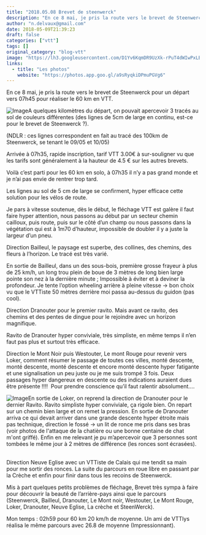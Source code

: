 ```yaml
---
title: "2018.05.08 Brevet de steenwerck"
description: "En ce 8 mai, je pris la route vers le brevet de Steenwerck pour un départ vers 07h45 pour réaliser le 60 km en VTT."
author: "n.delvaux@gmail.com"
date: 2018-05-09T21:39:23
draft: false
categories: ["vtt"]
tags: []
original_category: "blog-vtt"
image: "https://lh3.googleusercontent.com/D1Yv6KqmDR9UzXk-rPuT4dWIwPxLBvGu1fgB72_0XS43Qx2QFTIBJfRKoZz2lfauRwb3aJD8SHx1wdrKeAgwM1qeD1ejwOqHM3EYEn7NKwnrg5KvXdb82Wb4SDCv_ofajWNhy4cWHs3GYpKRPuufmsMJSKCFi0GQ8oPkQFe78ieULApAYKR5rfLBOcRZ-WCGbxB5xHXv6a6WvxH_wbWC4uz0eUxH25xBr12D6xQ-WiP1axfFNBXeVkrBrxd2z5_TFxjv3rf1HkkujhJ8WhnTNi-gT9rb5b07MmUGLztv-itW2H-nxuSQgxElOM567i_uKPz26jWU9rgitBsI722g668C2yDKZLwbb9TklKDwpKZxx5qURIByHaMJWvI8GadkM8lQuYOKTzME3rOOTAbzShBs-7xF1iR6CJOrbFu2IdG1ABJQtqBHywPZynit-n3TKLcMVkWMruof_4Ow99UoCrMszPeQ0vzhBk7C8A381ASeUiyXQX1YkN85e9D6tXijRh8b9zaErdRe3VBMN7JoiP0k0RZLFrPlgS5VPtKKKOQq1azvWKoyRpeCq1tEDifQM2jVGSONvfoW2NhoWo5X0veGuXXzoaOW_1LF_Me0=w402-h264-no"
links:
  - title: "Les photos"
    website: "https://photos.app.goo.gl/a9sRyqkiDPmuPGVg6"
---
```


En ce 8 mai, je pris la route vers le brevet de Steenwerck pour un départ vers 07h45 pour réaliser le 60 km en VTT.

<!--more-->

![Image](https://lh3.googleusercontent.com/aT5h4dgYqjnthva5LW-Ga3vWQBmMVAMzuWzVR47qNODKGRVtQ_RTr6ynx24o80s4m9XvgkR6-GEOrlHz9cbfkrmkqJ6ziHhdY_Dk0BAKMdy3OxBm8CP54J4c73-AT8RCNLgyAFLmlQcGZfu7iJR-IEmxuDw5WlySFcxewyDHnoVCBEn5wDuKnH8_Gxo63AeEx8zHKmP-78cw0X59Zj7erlUc4mKoXxaN25vIdLEhM6qWVv6ZXpM4JabhN8iN85sLb4zmHMzwSMl369PhiipKDTqMucxOulIcApwfLrc3c6iLmuonRNw6oNSp3CIVrFTIbi8CTpg4VeJq_2XznzqLaFNnQbyN9dumeFHFqnU7xgxTJeQzIHSyN93G69TSWq2eGnPakbJG-FuVn9i0OA5ruoM_bJdFA0YidJkPJlWtoev7h6zQV0gDTIzZg-NFlaDJbIH-qH5kbygBV6L07G4l_blS_3AQBwuVsgV4_y3jlI6neaoTwUSQmdhwYYxU9pOoj_J67CBO-u3t-NU5HjcGdRCEAwsGuOZdgH1pi7kzVbF4mhLl-DZat1iDmuQnzuqikM2DcrXVm7t0cQBMcppno_9NcHFUC_flWJeTq6C2GpW68yeKYP8YAJoYJJceSOM20VocT9QKMSnRDBLrtjjIwkXwT44yMJAqNg=w661-h434-no)A quelques kilomètres du départ, on pouvait apercevoir 3 tracés au sol de couleurs différentes (des lignes de 5cm de large en continu, est-ce pour le brevet de Steenwerck ?).

(NDLR&nbsp;: ces lignes correspondent en fait au tracé des 100km de Steenwerck, se tenant le 09/05 et 10/05)

Arrivée à 07h35, rapide inscription, tarif VTT 3.00€ à sur-souligner vu que les tarifs sont généralement à la hauteur de 4.5 € sur les autres brevets.

Voilà c’est parti pour les 60 km en solo, à 07h35 il n’y a pas grand monde et je n’ai pas envie de rentrer trop tard.

Les lignes au sol de 5 cm de large se confirment, hyper efficace cette solution pour les vélos de route.

Je pars à vitesse soutenue, dès le début, le fléchage VTT est galère il faut faire hyper attention, nous passons au début par un secteur chemin cailloux, puis route, puis sur le côté d’un champ ou nous passons dans la végétation qui est à 1m70 d’hauteur, impossible de doubler il y a juste la largeur d’un pneu.

Direction Bailleul, le paysage est superbe, des collines, des chemins, des fleurs à l’horizon. Le tracé est très varié.

En sortie de Bailleul, dans un des sous-bois, première grosse frayeur à plus de 25 km/h, un long trou plein de boue de 3 mètres de long bien large pointe son nez à la dernière minute ; Impossible à éviter et à deviner la profondeur. Je tente l’option wheeling arrière à pleine vitesse -&gt; bon choix vu que le VTTiste 50 mètres derrière moi passa au-dessus du guidon (pas cool).&nbsp;

Direction Dranouter pour le premier ravito. Mais avant ce ravito, des chemins et des pentes de dingue pour le rejoindre avec un horizon magnifique.

Ravito de Dranouter hyper conviviale, très simpliste, en même temps il n’en faut pas plus et surtout très efficace.

Direction le Mont Noir puis Westouter, Le mont Rouge pour revenir vers Loker, comment résumer le passage de toutes ces villes, monté descente, monté descente, monté descente et encore monté descente hyper fatigante et une signalisation un peu juste ou je me suis trompé 3 fois. Deux passages hyper dangereux en descente ou des indications auraient dues être présente !!!!&nbsp; Pour prendre conscience qu’il faut ralentir absolument….

![Image](https://lh3.googleusercontent.com/WWtv00nP3KAG1Kowv5WcqGQFy__7Ufzz7rQtaeeULIpVzrwV-cQu4brkS8JO5PNrsRwOslORZMClvYx0AjSKfcLWyHcfJnnAV9bVq58cU9MirxUbex9q8RuP0qnoEzdF33vNRHReJMN_666Ze1x_ohQjVsX0rBzaxvFU8urgKoJ4LYdAwBpzyqe2Zm-DmQn4xbYjN3NNY3AvGGsl7bx4slJvrOQRwFmGfeULg0I5E4njinyl9bpAUHlR-YXQ93sl8fzaVkHdjW_FZt8qHQXnxaCXDO4w-EbmlYFS61V65t6tzx2YBlVA0jDrhIwrCPnKnn5KSR2Sg0TSi0gPekqJi62H-lTPrkZQ71tn55fP-CiOkl9v93M9UsG6YfI2OpNtG3VLg--TgVqFxu1XZ6U9P2d5_m2dtUtWHeGDzpBTvzM7MOHILbk9RI0UbUdgWIv6kkAAl9_BJZjHK4Z5Nsw5W73Obsd_6_YCa5OkCkS1q5ipkzFwJpX3CNTWisKBC1kWVQDYiEAhUaeSiPmHp_7hD_UWprcXUp0iaXrirzQX0hqgDmgpo5sEs-6sgAh6iSRlsFK8DerdIM3pD-TUOKEsBjBR_WwLXaRerfSIL0Ge91j1iK4pamc-3Dh3VpxYG2vrLO6CR0-PVLMNxWUXFv-rQ8Drq2z2TWYEHQ=w623-h830-no)En sortie de Loker, on reprend la direction de Dranouter pour le dernier Ravito. Ravito simpliste hyper conviviale, ça rigole bien. On repart sur un chemin bien large et on remet la pression. En sortie de Dranouter arriva ce qui devait arriver dans une grande descente hyper étroite mais pas technique, direction le fossé -&gt; un lit de ronce me pris dans ses bras (voir photos de l'attaque de la chatière ou une bonne centaine de chat m'ont griffé). Enfin en me relevant je pu m’apercevoir que 3 personnes sont tombées le même jour à 2 mètres de différence (les ronces sont écrasées). &nbsp; &nbsp;&nbsp;&nbsp;

Direction Neuve Eglise avec un VTTiste de Calais qui me tendit sa main pour me sortir des ronces. La suite du parcours en roue libre en passant par la Crèche et enfin pour finir dans tous les recoins de Steenwerck.

Mis à part quelques petits problèmes de fléchage, Brevet très sympa à faire pour découvrir la beauté de l’arrière-pays ainsi que le parcours (Steenwerck, Bailleul, Dranouter, Le Mont noir, Westouter, Le Mont Rouge, Loker, Dranouter, Neuve Eglise, La crèche et SteenWerck).

Mon temps : 02h59 pour 60 km 20 km/h de moyenne. Un ami de VTTlys réalisa le même parcours avec 26.8 de moyenne (Impressionnant).